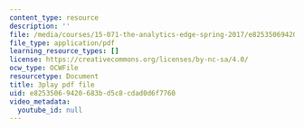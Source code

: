```yaml
---
content_type: resource
description: ''
file: /media/courses/15-071-the-analytics-edge-spring-2017/e82535069420683bd5c8cdad0d6f7760_mw0jJm_3KXs.pdf
file_type: application/pdf
learning_resource_types: []
license: https://creativecommons.org/licenses/by-nc-sa/4.0/
ocw_type: OCWFile
resourcetype: Document
title: 3play pdf file
uid: e8253506-9420-683b-d5c8-cdad0d6f7760
video_metadata:
  youtube_id: null
---
```

